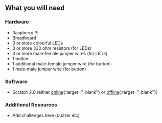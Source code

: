 ## What you will need

### Hardware

+ Raspberry Pi
+ Breadboard
+ 3 or more colourful LEDs
+ 3 or more 330 ohm resistors (for LEDs)
+ 3 or more male-female jumper wires (for LEDs)
+ 1 button
+ 1 additional male-female jumper wire (for button)
+ 1 male-male jumper wire (for button)


### Software

+ Scratch 2.0 (either [online](https://scratch.mit.edu/projects/editor/){:target="_blank"} or [offline](https://scratch.mit.edu/scratch2download/){:target="_blank"})

### Additional Resources

+ Add challenges here (buzzer etc)
